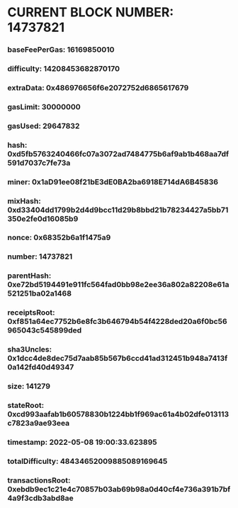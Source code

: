 # CURRENT BLOCK NUMBER: 14737821

### baseFeePerGas: 16169850010
### difficulty: 14208453682870170
### extraData: 0x486976656f6e2072752d6865617679
### gasLimit: 30000000
### gasUsed: 29647832
### hash: 0xd5fb5763240466fc07a3072ad7484775b6af9ab1b468aa7df591d7037c7fe73a
### miner: 0x1aD91ee08f21bE3dE0BA2ba6918E714dA6B45836
### mixHash: 0xd33404dd1799b2d4d9bcc11d29b8bbd21b78234427a5bb71350e2fe0d16085b9
### nonce: 0x68352b6a1f1475a9
### number: 14737821
### parentHash: 0xe72bd5194491e911fc564fad0bb98e2ee36a802a82208e61a521251ba02a1468
### receiptsRoot: 0xf851a64ec7752b6e8fc3b646794b54f4228ded20a6f0bc56965043c545899ded
### sha3Uncles: 0x1dcc4de8dec75d7aab85b567b6ccd41ad312451b948a7413f0a142fd40d49347
### size: 141279
### stateRoot: 0xcd993aafab1b60578830b1224bb1f969ac61a4b02dfe013113c7823a9ae93eea
### timestamp: 2022-05-08 19:00:33.623895
### totalDifficulty: 48434652009885089169645
### transactionsRoot: 0xebdb9ec1c21e4c70857b03ab69b98a0d40cf4e736a391b7bf4a9f3cdb3abd8ae
